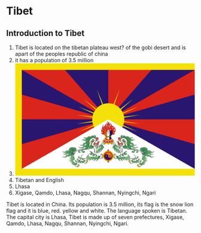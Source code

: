 # Tibet

## Introduction to Tibet 

1. Tibet is located on the tibetan plateau west? of the gobi desert and is apart of the peoples republic of china
2. it has a population of 3.5 million
3. ![](../attachments/1200px-Flag_of_Tibet.svg.png) 
4. Tibetan and English 
5. Lhasa
6. Xigase, Qamdo, Lhasa, Nagqu, Shannan, Nyingchi, Ngari

Tibet is located in China. Its population is 3.5 million, its flag is the snow lion flag and it is blue, red. yellow and white. The language spoken is Tibetan. The capital city is Lhasa, Tibet is made up of seven prefectures, Xigase, Qamdo, Lhasa, Nagqu, Shannan, Nyingchi, Ngari.




